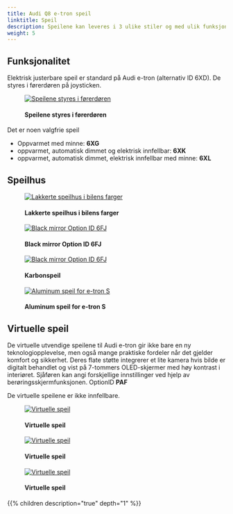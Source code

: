 ```yaml
---
title: Audi Q8 e-tron speil
linktitle: Speil
description: Speilene kan leveres i 3 ulike stiler og med ulik funksjonalitet.
weight: 5
---
```

<!-- markdownlint-disable MD033 -->
## Funksjonalitet

Elektrisk justerbare speil er standard på Audi e-tron (alternativ ID 6XD). De styres i førerdøren på joysticken.

<figure>
    <a href="https://media.electrichasgoneaudi.net/multimedia/models/e-tron/exterior/mirrors/control.jpg">
        <img src="https://media.electrichasgoneaudi.net/multimedia/models/e-tron/exterior/mirrors/controls.jpg" alt="Speilene styres i førerdøren" title="Speilene styres i førerdøren">
    </a>
    <figcaption><h4>Speilene styres i førerdøren</h4></figcaption>
</figure>

Det er noen valgfrie speil

- Oppvarmet med minne: **6XG**
- oppvarmet, automatisk dimmet og elektrisk innfellbar: **6XK**
- oppvarmet, automatisk dimmet, elektrisk innfellbar med minne: **6XL**

## Speilhus

<figure>
    <a href="https://media.electrichasgoneaudi.net/multimedia/models/e-tron/exterior/mirrors/mirrors_painted.png">
        <img src="https://media.electrichasgoneaudi.net/multimedia/models/e-tron/exterior/mirrors/mirrors_painteds.png" alt="Lakkerte speilhus i bilens farger" title="Lakkerte speilhus i bilens farger">
    </a>
    <figcaption><h4>Lakkerte speilhus i bilens farger</h4></figcaption>
</figure>

<figure>
    <a href="https://media.electrichasgoneaudi.net/multimedia/models/e-tron/exterior/mirrors/mirrors_black.png">
        <img src="https://media.electrichasgoneaudi.net/multimedia/models/e-tron/exterior/mirrors/mirrors_blacks.png" alt="Black mirror Option ID 6FJ" title="Black mirror Option ID 6FJ">
    </a>
    <figcaption><h4>Black mirror Option ID 6FJ</h4></figcaption>
</figure>

<figure>
    <a href="https://media.electrichasgoneaudi.net/multimedia/models/e-tron/exterior/mirrors/mirrors_carbon.png">
        <img src="https://media.electrichasgoneaudi.net/multimedia/models/e-tron/exterior/mirrors/mirrors_carbons.png" alt="Black mirror Option ID 6FJ" title="Black mirror Option ID 6FJ">
    </a>
    <figcaption><h4>Karbonspeil</h4></figcaption>
</figure>

<figure>
    <a href="https://media.electrichasgoneaudi.net/multimedia/models/e-tron/exterior/mirrors/mirrors_aluminum.jpg">
        <img src="https://media.electrichasgoneaudi.net/multimedia/models/e-tron/exterior/mirrors/mirrors_aluminums.jpg" alt="Aluminum speil for e-tron S" title="Aluminum speil for e-tron S">
    </a>
    <figcaption><h4>Aluminum speil for e-tron S</h4></figcaption>
</figure>

## Virtuelle speil

De virtuelle utvendige speilene til Audi e-tron gir ikke bare en ny teknologiopplevelse, men også mange praktiske fordeler når det gjelder komfort og sikkerhet. Deres flate støtte integrerer et lite kamera hvis bilde er digitalt behandlet og vist på 7-tommers OLED-skjermer med høy kontrast i interiøret. Sjåføren kan angi forskjellige innstillinger ved hjelp av berøringsskjermfunksjonen. OptionID **PAF**

De virtuelle speilene er ikke innfellbare.

<figure>
    <a href="https://media.electrichasgoneaudi.net/multimedia/models/e-tron/exterior/mirrors/virtualmirrors.jpg">
        <img src="https://media.electrichasgoneaudi.net/multimedia/models/e-tron/exterior/mirrors/virtualmirrorss.jpg" alt="Virtuelle speil" title="Virtuelle speil">
    </a>
    <figcaption><h4>Virtuelle speil</h4></figcaption>
</figure>

<figure>
    <a href="https://media.electrichasgoneaudi.net/multimedia/models/e-tron/exterior/mirrors/virtualmirrors2.jpg">
        <img src="https://media.electrichasgoneaudi.net/multimedia/models/e-tron/exterior/mirrors/virtualmirrors2s.jpg" alt="Virtuelle speil" title="Virtuelle speil">
    </a>
    <figcaption><h4>Virtuelle speil</h4></figcaption>
</figure>

<figure>
    <a href="https://media.electrichasgoneaudi.net/multimedia/models/e-tron/exterior/mirrors/virtualmirrors3.jpg">
        <img src="https://media.electrichasgoneaudi.net/multimedia/models/e-tron/exterior/mirrors/virtualmirrors3s.jpg" alt="Virtuelle speil" title="Virtuelle speil">
    </a>
    <figcaption><h4>Virtuelle speil</h4></figcaption>
</figure>

{{% children description="true" depth="1" %}}
